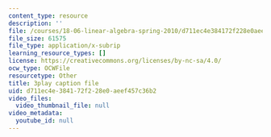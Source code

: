 ```yaml
---
content_type: resource
description: ''
file: /courses/18-06-linear-algebra-spring-2010/d711ec4e384172f228e0aeef457c36b2_IZqwi0wJovM.srt
file_size: 61575
file_type: application/x-subrip
learning_resource_types: []
license: https://creativecommons.org/licenses/by-nc-sa/4.0/
ocw_type: OCWFile
resourcetype: Other
title: 3play caption file
uid: d711ec4e-3841-72f2-28e0-aeef457c36b2
video_files:
  video_thumbnail_file: null
video_metadata:
  youtube_id: null
---
```

